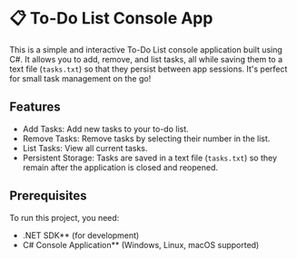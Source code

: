 # 📋 To-Do List Console App

This is a simple and interactive To-Do List console application built using C#. It allows you to add, remove, and list tasks, all while saving them to a text file (`tasks.txt`) so that they persist between app sessions. It's perfect for small task management on the go!

## Features
- Add Tasks: Add new tasks to your to-do list.
- Remove Tasks: Remove tasks by selecting their number in the list.
- List Tasks: View all current tasks.
- Persistent Storage: Tasks are saved in a text file (`tasks.txt`) so they remain after the application is closed and reopened.

## Prerequisites
To run this project, you need:
- .NET SDK** (for development)
- C# Console Application** (Windows, Linux, macOS supported)

